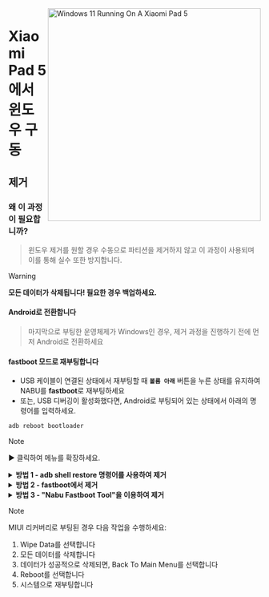 <img align="right" src="https://raw.githubusercontent.com/erdilS/Port-Windows-11-Xiaomi-Pad-5/main/nabu.png" width="425" alt="Windows 11 Running On A Xiaomi Pad 5">

# Xiaomi Pad 5 에서 윈도우 구동

## 제거

### 왜 이 과정이 필요합니까?
> 윈도우 제거를 원할 경우 수동으로 파티션을 제거하지 않고 이 과정이 사용되며 이를 통해 실수 또한 방지합니다.

> [!Warning]
> **모든 데이터가 삭제됩니다! 필요한 경우 백업하세요.**

#### Android로 전환합니다
> 마지막으로 부팅한 운영체제가 Windows인 경우, 제거 과정을 진행하기 전에 먼저 Android로 전환하세요

#### fastboot 모드로 재부팅합니다
- USB 케이블이 연결된 상태에서 재부팅할 때 **`볼륨 아래`** 버튼을 누른 상태를 유지하여 NABU를 **fastboot**로 재부팅하세요
- 또는, USB 디버깅이 활성화했다면, Android로 부팅되어 있는 상태에서 아래의 명령어를 입력하세요.
```cmd
adb reboot bootloader
```

> [!NOTE]
>
> ▶️ 클릭하여 메뉴를 확장하세요.

<details>
  <summary><strong>방법 1 - adb shell restore 명령어를 사용하여 제거</strong></summary>

### 준비물
- [```안드로이드 플랫폼 도구```](https://developer.android.com/studio/releases/platform-tools)
  
- [```맞춤화된 리커버리 이미지```](https://github.com/erdilS/Port-Windows-11-Xiaomi-Pad-5/releases/download/1.0/recovery.img)

#### 맞춤화된 리커버리로 부팅합니다
> platform-tools 폴더에서 CMD 창을 열고, 아래의 명령어를 실행합니다 (fastboot 모드에 진입하면 실행하세요)
```cmd
fastboot boot path\to\recovery.img
```

#### 파티션 레이아웃을 복원합니다
> [!Warning]
> 안드로이드 파일이 모두 초기화됩니다. 필요한 경우 미리 백업하세요.

```cmd
adb shell restore
```

### 안드로이드로 재부팅
```cmd
adb reboot 
```

## 끝!

</details>

<details>
  <summary><strong>방법 2 - fastboot에서 제거</strong></summary>

### 준비물물
- [```안드로이드 플랫폼 도구```](https://developer.android.com/studio/releases/platform-tools)

- [```gpt_both0.bin```](https://github.com/erdilS/Port-Windows-11-Xiaomi-Pad-5/releases/download/1.0/gpt_both0.bin) 

### 파티션 테이블 복원
> ```path\to\gpt_both0.bin```를 gpt_both0.bin 파일의 경로로 교체하세요.
```cmd
fastboot flash partition:0 path\to\gpt_both0.bin
```

#### userdata 초기화
> To avoid a bootloop and restore FS size
```cmd
fastboot -w
```

#### Android로 재부팅
```cmd
fastboot reboot
```

## 끝!

</details>

<details>
  <summary><strong>방법 3 - "Nabu Fastboot Tool"을 이용하여 제거</strong></summary>

### 준비물
 **`Xiaomi Pad 5`**`를 `**`다른 장치`**`로 연결할 `**`케이블`**

 **`다른 장치 (Android, Windows, Mac 또는 Linux)`**

### Fastboot Tool 웹사이트 연결
- **[Nabu Fastboot Tool](https://arkt-7.github.io/nabu/)** 를 다른 장치의 브라우저에서 엽니다.
- **`Connect Device Fastboot`** 버튼을 클릭합니다.
- 리스트에서 **`Android`** 를 선택하고 **`allow`** 를 선택하여 권한을 허용합니다.

### 초기화 및 파티션 순정화
- **`Format/wipe make Partition Stock`** 부분까지 화면을 스크롤하여 내립니다.
- 입력 상자에 **`format`** 을 입력합니다.
- 마지막으로, **`Format/Wipe`** 버튼을 클릭하고 경고 메시지가 나타나면 **`OK`** 를 선택합니다.
- 초기화가 끝나면, 성공 메시지가 나타납니다. **`OK`** 를 클릭하여 메시지 창을 닫습니다.
- 화면을 스크롤하여 올리고 **`Reboot Device`** 버튼을 클릭핳여 장치를 다시 시작합니다.

## 끝!

</details>

> [!NOTE]
> MIUI 리커버리로 부팅된 경우 다음 작업을 수행하세요:
> 1. Wipe Data를 선택합니다
> 2. 모든 데이터를 삭제합니다
> 3. 데이터가 성공적으로 삭제되면, Back To Main Menu를 선택합니다
> 4. Reboot를 선택합니다
> 5. 시스템으로 재부팅합니다





















